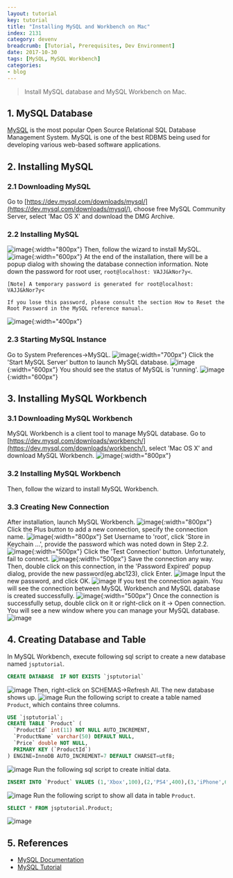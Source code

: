 ```yaml
---
layout: tutorial
key: tutorial
title: "Installing MySQL and Workbench on Mac"
index: 2131
category: devenv
breadcrumb: [Tutorial, Prerequisites, Dev Environment]
date: 2017-10-30
tags: [MySQL, MySQL Workbench]
categories:
- blog
---
```


> Install MySQL database and MySQL Workbench on Mac.

## 1. MySQL Database
[MySQL](https://www.mysql.com/) is the most popular Open Source Relational SQL Database Management System. MySQL is one of the best RDBMS being used for developing various web-based software applications.
## 2. Installing MySQL
### 2.1 Downloading MySQL
Go to [https://dev.mysql.com/downloads/mysql/](https://dev.mysql.com/downloads/mysql/), choose free MySQL Community Server,  select 'Mac OS X' and download the DMG Archive.
### 2.2 Installing MySQL
![image](/public/images/devops/2131/downloadmysql.png){:width="800px"}
Then, follow the wizard to install MySQL.
![image](/public/images/devops/2131/installmysql.png){:width="600px"}
At the end of the installation, there will be a popup dialog with showing the database connection information. Note down the password for root user, `root@localhost: VAJJ&kNor7y<`.
```
[Note] A temporary password is generated for root@localhost: VAJJ&kNor7y<

If you lose this password, please consult the section How to Reset the Root Password in the MySQL reference manual.
```
![image](/public/images/devops/2131/initialpassword.png){:width="400px"}  
### 2.3 Starting MySQL Instance
Go to System Preferences->MySQL.
![image](/public/images/devops/2131/mysqlservice.png){:width="700px"}
Click the 'Start MySQL Server' button to launch MySQL database.
![image](/public/images/devops/2131/mysqlstart.png){:width="600px"}
You should see the status of MySQL is 'running'.
![image](/public/images/devops/2131/mysqlrunning.png){:width="600px"}

## 3. Installing MySQL Workbench
### 3.1 Downloading MySQL Workbench
MySQL Workbench is a client tool to manage MySQL database. Go to [https://dev.mysql.com/downloads/workbench/](https://dev.mysql.com/downloads/workbench/), select 'Mac OS X' and download MySQL Workbench.
![image](/public/images/devops/2131/downloadworkbench.png){:width="800px"}
### 3.2 Installing MySQL Workbench
Then, follow the wizard to install MySQL Workbench.  
### 3.3 Creating New Connection
After installation, launch MySQL Workbench.
![image](/public/images/devops/2131/mysqlworkbench.png){:width="800px"}
Click the Plus button to add a new connection, specify the connection name.
![image](/public/images/devops/2131/addnewconnection.png){:width="800px"}
Set Username to 'root', click 'Store in Keychain ...', provide the password which was noted down in Step 2.2.
![image](/public/images/devops/2131/password.png){:width="500px"}
Click the 'Test Connection' button. Unfortunately, fail to connect.
![image](/public/images/devops/2131/failconnect.png){:width="500px"}
Save the connection any way. Then, double click on this connection, in the 'Password Expired' popup dialog, provide the new password(eg.abc123), click Enter.
![image](/public/images/devops/2131/resetpassword.png)
Input the new password, and click OK.
![image](/public/images/devops/2131/newpassword.png)
If you test the connection again. You will see the connection between MySQL Workbench and MySQL database is created successfully.
![image](/public/images/devops/2131/testconnection.png){:width="500px"}
Once the connection is successfully setup, double click on it or right-click on it -> Open connection. You will see a new window where you can manage your MySQL database.
![image](/public/images/devops/2131/workbenchconnected.png)

## 4. Creating Database and Table
In MySQL Workbench, execute following sql script to create a new database named `jsptutorial`.
```sql
CREATE DATABASE  IF NOT EXISTS `jsptutorial`
```
![image](/public/images/devops/2131/createdb.png)
Then, right-click on SCHEMAS->Refresh All. The new database shows up.
![image](/public/images/devops/2131/refreshdb.png)
Run the following script to create a table named `Product`, which contains three columns.
```sql
USE `jsptutorial`;
CREATE TABLE `Product` (
  `ProductId` int(11) NOT NULL AUTO_INCREMENT,
  `ProductName` varchar(50) DEFAULT NULL,
  `Price` double NOT NULL,
  PRIMARY KEY (`ProductId`)
) ENGINE=InnoDB AUTO_INCREMENT=7 DEFAULT CHARSET=utf8;
```
![image](/public/images/devops/2131/createtable.png)
Run the following sql script to create initial data.
```sql
INSERT INTO `Product` VALUES (1,'Xbox',100),(2,'PS4',400),(3,'iPhone',699);
```
![image](/public/images/devops/2131/createdata.png)
Run the following script to show all data in table `Product`.
```sql
SELECT * FROM jsptutorial.Product;
```
![image](/public/images/devops/2131/showdata.png)

## 5. References
* [MySQL Documentation](https://dev.mysql.com/doc/refman/8.0/en/)
* [MySQL Tutorial](https://www.tutorialspoint.com/mysql/)
